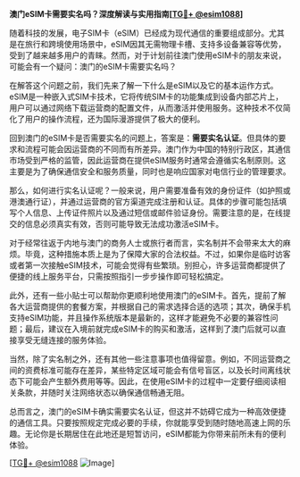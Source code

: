 **澳门eSIM卡需要实名吗？深度解读与实用指南[[TG💪+ @esim1088](https://t.me/s/esim1088)]**

随着科技的发展，电子SIM卡（eSIM）已经成为现代通信的重要组成部分。尤其是在旅行和跨境使用场景中，eSIM因其无需物理卡槽、支持多设备兼容等优势，受到了越来越多用户的青睐。然而，对于计划前往澳门使用eSIM卡的朋友来说，可能会有一个疑问：澳门的eSIM卡需要实名吗？

在解答这个问题之前，我们先来了解一下什么是eSIM以及它的基本运作方式。eSIM是一种嵌入式SIM卡技术，它将传统SIM卡的功能集成到设备内部芯片上，用户可以通过网络下载运营商的配置文件，从而激活并使用服务。这种技术不仅简化了用户的操作流程，还为国际漫游提供了极大的便利。

回到澳门的eSIM卡是否需要实名的问题上，答案是：**需要实名认证**。但具体的要求和流程可能会因运营商的不同而有所差异。澳门作为中国的特别行政区，其通信市场受到严格的监管，因此运营商在提供eSIM服务时通常会遵循实名制原则。这主要是为了确保通信安全和服务质量，同时也是响应国家对电信行业的管理要求。

那么，如何进行实名认证呢？一般来说，用户需要准备有效的身份证件（如护照或港澳通行证），并通过运营商的官方渠道完成注册和认证。具体的步骤可能包括填写个人信息、上传证件照片以及通过短信或邮件验证身份。需要注意的是，在线提交的信息必须真实有效，否则可能导致无法成功激活eSIM卡。

对于经常往返于内地与澳门的商务人士或旅行者而言，实名制并不会带来太大的麻烦。毕竟，这种措施本质上是为了保障大家的合法权益。不过，如果你是临时访客或者第一次接触eSIM技术，可能会觉得有些繁琐。别担心，许多运营商都提供了便捷的线上服务平台，只需按照指引一步步操作即可轻松搞定。

此外，还有一些小贴士可以帮助你更顺利地使用澳门的eSIM卡。首先，提前了解各大运营商提供的套餐方案，并根据自己的需求选择合适的选项；其次，确保手机支持eSIM功能，并且操作系统版本是最新的，这样才能避免不必要的兼容性问题；最后，建议在入境前就完成eSIM卡的购买和激活，这样到了澳门后就可以直接享受无缝连接的服务体验。

当然，除了实名制之外，还有其他一些注意事项也值得留意。例如，不同运营商之间的资费标准可能存在差异，某些特定区域可能会有信号盲区，以及长时间离线状态下可能会产生额外费用等等。因此，在使用eSIM卡的过程中一定要仔细阅读相关条款，并随时关注网络状态以确保通信畅通无阻。

总而言之，澳门的eSIM卡确实需要实名认证，但这并不妨碍它成为一种高效便捷的通信工具。只要按照规定完成必要的手续，你就能享受到随时随地高速上网的乐趣。无论你是长期居住在此地还是短暂访问，eSIM都能为你带来前所未有的便利体验。

[[TG💪+ @esim1088](https://t.me/s/esim1088) ![Image](https://i.postimg.cc/4NQfJmqS/Snipaste-2025-05-13-00-14-12.png)]